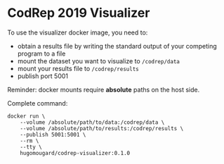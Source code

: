 # CodRep 2019 Visualizer

To use the visualizer docker image, you need to:

- obtain a results file by writing the standard output of your competing program to a file
- mount the dataset you want to visualize to `/codrep/data`
- mount your results file to `/codrep/results`
- publish port 5001

Reminder: docker mounts require **absolute** paths on the host side.

Complete command:

```
docker run \
    --volume /absolute/path/to/data:/codrep/data \
    --volume /absolute/path/to/results:/codrep/results \
    --publish 5001:5001 \
    --rm \
    --tty \
    hugomougard/codrep-visualizer:0.1.0
```
